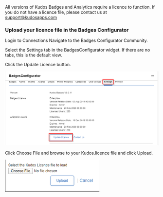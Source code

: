 All versions of Kudos Badges and Analytics require a licence to function. If you do not have a licence file, please contact us at support@kudosapps.com 

### Upload your licence file in the Badges Configurator

Login to Connections Navigate to the Badges Configurator Community.

Select the Settings tab in the BadgesConfigurator widget. If there are no tabs, this is the default view.

Click the Update Licence button.

![update licence](/assets/badges/install/licence/update_licence.png)

Click Choose File and browse to your Kudos.licence file and click Upload.

![update licence prompt](/assets/badges/install/licence/update_licence_prompt.png)